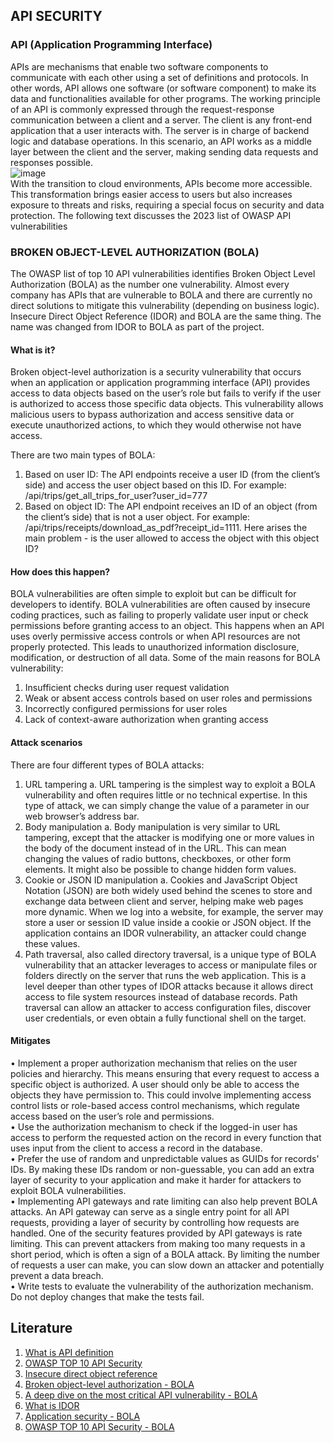 ## API SECURITY

### API (Application Programming Interface)
APIs are mechanisms that enable two software components to communicate with each other using a set of definitions and protocols. In other words, API allows one software (or software component) to make its data and functionalities available for other programs.
The working principle of an API is commonly expressed through the request-response communication between a client and a server. The client is any front-end application that a user interacts with. The server is in charge of backend logic and database operations. In this scenario, an API works as a middle layer between the client and the server, making sending data requests and responses possible. <br>
![image](https://github.com/cojic/CloudSecurityResearch/assets/102799668/f7aac767-8cfc-4df1-bf56-87d2cf826595) <br>
With the transition to cloud environments, APIs become more accessible. This transformation brings easier access to users but also increases exposure to threats and risks, requiring a special focus on security and data protection. The following text discusses the 2023 list of OWASP API vulnerabilities 


### BROKEN OBJECT-LEVEL AUTHORIZATION (BOLA)
The OWASP list of top 10 API vulnerabilities identifies Broken Object Level Authorization (BOLA) as the number one vulnerability. Almost every company has APIs that are vulnerable to BOLA and there are currently no direct solutions to mitigate this vulnerability (depending on business logic). 
Insecure Direct Object Reference (IDOR) and BOLA are the same thing. The name was changed from IDOR to BOLA as part of the project.

#### What is it?
Broken object-level authorization is a security vulnerability that occurs when an application or application programming interface (API) provides access to data objects based on the user’s role but fails to verify if the user is authorized to access those specific data objects. This vulnerability allows malicious users to bypass authorization and access sensitive data or execute unauthorized actions, to which they would otherwise not have access. 

There are two main types of BOLA:
1.	Based on user ID: The API endpoints receive a user ID (from the client’s side) and access the user object based on this ID. For example: /api/trips/get_all_trips_for_user?user_id=777
2.	Based on object ID:	The API endpoint receives an ID of an object  (from the client’s side)  that is not a user object. For example:
/api/trips/receipts/download_as_pdf?receipt_id=1111. Here arises the main problem - is the user allowed to access the object with this object ID?

#### How does this happen?
BOLA vulnerabilities are often simple to exploit but can be difficult for developers to identify. 
BOLA vulnerabilities are often caused by insecure coding practices, such as failing to properly validate user input or check permissions before granting access to an object. This happens when an API uses overly permissive access controls or when API resources are not properly protected.
This leads to unauthorized information disclosure, modification, or destruction of all data.
Some of the main reasons for BOLA vulnerability:
1.	Insufficient checks during user request validation
2.	Weak or absent access controls based on user roles and permissions
3.	Incorrectly configured permissions for user roles
4.	Lack of context-aware authorization when granting access

#### Attack scenarios
There are four different types of BOLA attacks:
1.	URL tampering
a.	URL tampering is the simplest way to exploit a BOLA vulnerability and often requires little or no technical expertise. In this type of attack, we can simply change the value of a parameter in our web browser’s address bar. 
2.	Body manipulation
a.	Body manipulation is very similar to URL tampering, except that the attacker is modifying one or more values in the body of the document instead of in the URL. This can mean changing the values of radio buttons, checkboxes, or other form elements. It might also be possible to change hidden form values. 
3.	Cookie or JSON ID manipulation
a.	Cookies and JavaScript Object Notation (JSON) are both widely used behind the scenes to store and exchange data between client and server, helping make web pages more dynamic. When we log into a website, for example, the server may store a user or session ID value inside a cookie or JSON object. If the application contains an IDOR vulnerability, an attacker could change these values.   
4.	Path traversal, also called directory traversal, is a unique type of BOLA vulnerability that an attacker leverages to access or manipulate files or folders directly on the server that runs the web application. This is a level deeper than other types of IDOR attacks because it allows direct access to file system resources instead of database records. Path traversal can allow an attacker to access configuration files, discover user credentials, or even obtain a fully functional shell on the target. 

#### Mitigates 
•	Implement a proper authorization mechanism that relies on the user policies and hierarchy. This means ensuring that every request to access a specific object is authorized. A user should only be able to access the objects they have permission to. This could involve implementing access control lists or role-based access control mechanisms, which regulate access based on the user’s role and permissions.<br>
•	Use the authorization mechanism to check if the logged-in user has access to perform the requested action on the record in every function that uses input from the client to access a record in the database.<br>
•	Prefer the use of random and unpredictable values as GUIDs for records' IDs. By making these IDs random or non-guessable, you can add an extra layer of security to your application and make it harder for attackers to exploit BOLA vulnerabilities.<br>
•	Implementing API gateways and rate limiting can also help prevent BOLA attacks. An API gateway can serve as a single entry point for all API requests, providing a layer of security by controlling how requests are handled. One of the security features provided by API gateways is rate limiting. This can prevent attackers from making too many requests in a short period, which is often a sign of a BOLA attack. By limiting the number of requests a user can make, you can slow down an attacker and potentially prevent a data breach. <br>
•	Write tests to evaluate the vulnerability of the authorization mechanism. Do not deploy changes that make the tests fail.

## Literature
1. [What is API definition](https://www.altexsoft.com/blog/what-is-api-definition-types-specifications-documentation/) 
2. [OWASP TOP 10 API Security](https://owasp.org/API-Security/editions/2023/en/0x11-t10/)
3. [Insecure direct object reference](https://en.wikipedia.org/wiki/Insecure_direct_object_reference)
4. [Broken object-level authorization - BOLA](https://www.imperva.com/learn/application-security/broken-object-level-authorization-bola/)
5. [A deep dive on the most critical API vulnerability - BOLA](https://www.traceable.ai/blog-post/a-deep-dive-on-the-most-critical-api-vulnerability-bola-broken-object-level-authorization) 
6. [What is IDOR](https://www.varonis.com/blog/what-is-idor-insecure-direct-object-reference)
7. [Application security - BOLA](https://www.imperva.com/learn/application-security/broken-object-level-authorization-bola/) 
8. [OWASP TOP 10 API Security - BOLA](https://owasp.org/API-Security/editions/2023/en/0xa1-broken-object-level-authorization/) 
